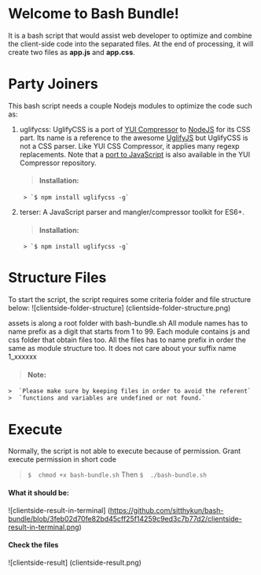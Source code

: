 # Welcome to Bash Bundle!

It is a bash script that would assist web developer to optimize and combine the client-side code into the separated files. At the end of processing, it will create two files as **app.js** and **app.css**.

# Party Joiners

This bash script needs a couple Nodejs modules to optimize the code such as:
1. uglifycss: UglifyCSS is a port of [YUI Compressor](https://github.com/yui/yuicompressor) to [NodeJS](http://nodejs.org/) for its CSS part. Its name is a reference to the awesome [UglifyJS](https://github.com/mishoo/UglifyJS) but UglifyCSS is not a CSS parser. Like YUI CSS Compressor, it applies many regexp replacements. Note that a [port to JavaScript](https://github.com/yui/ycssmin) is also available in the YUI Compressor repository.

	> #### Installation:
		> `$ npm install uglifycss -g`
2. terser: A JavaScript parser and mangler/compressor toolkit for ES6+.

	> #### Installation:
		> `$ npm install uglifycss -g`

# Structure Files

To start the script, the script requires some criteria folder and file structure below:
![clientside-folder-structure]
(clientside-folder-structure.png)



assets is along a root folder with bash-bundle.sh
All module names has to name prefix as a digit that starts from 1 to 99.
Each module contains js and css folder that obtain files too.
All the files has to name prefix in order the same as module structure too.
It does not care about your suffix name 1_xxxxxx

> #### Note:
	>  `Please make sure by keeping files in order to avoid the referent`
	>  `functions and variables are undefined or not found.`

# Execute

Normally, the script is not able to execute because of permission. Grant execute permission in short code

> `$  chmod +x bash-bundle.sh`
Then
> `$  ./bash-bundle.sh`

#### What it should be:
![clientside-result-in-terminal]
(https://github.com/sitthykun/bash-bundle/blob/3feb02d70fe82bd45cff25f14259c9ed3c7b77d2/clientside-result-in-terminal.png)
#### Check the files
![clientside-result]
(clientside-result.png)
